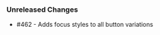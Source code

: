 ### Unreleased Changes

<!--
Example: - #123 - Adds new Button component prop `active`
Example: - #456 - Deprecates Tab prop `tabs`
-->

- #462 - Adds focus styles to all button variations
